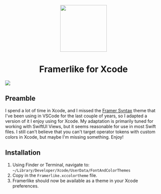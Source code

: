 
<p align="center">
  <img src="https://p77.tr0.n0.cdn.getcloudapp.com/items/kpum8n7L/logo.png?v=7ae147284b3b1723b025121f909a8a44" width="150" height="150"/>
</p>
<h1 align="center">Framerlike for Xcode</h1>

<img src="https://p77.tr0.n0.cdn.getcloudapp.com/items/llu405lZ/framerlike.png?v=049e0c82025a46ae249063258251d382" />

## Preamble

I spend a lot of time in Xcode, and I missed the [Framer Syntax](https://github.com/framer/syntax) theme that I've been using in VSCode for the last couple of years, so I adapted a version of it I enjoy using for Xcode. My adaptation is primarily tuned for working with SwiftUI Views, but it seems reasonable for use in most Swift files. I still can't believe that you can't target operator tokens with custom colors in Xcode, but maybe I'm missing something. Enjoy!

## Installation

1. Using Finder or Terminal, navigate to: `~/Library/Developer/Xcode/UserData/FontAndColorThemes`
2. Copy in the `Framerlike.xccolortheme` file.
3. Framerlike should now be available as a theme in your Xcode preferences.
  
